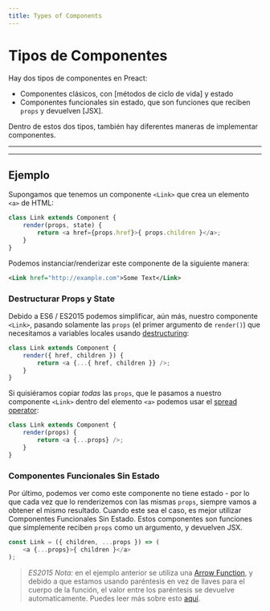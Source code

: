 ```yaml
---
title: Types of Components
---
```


# Tipos de Componentes

Hay dos tipos de componentes en Preact:

- Componentes clásicos, con [métodos de ciclo de vida] y estado
- Componentes funcionales sin estado, que son funciones que reciben `props` y devuelven [JSX].

Dentro de estos dos tipos, también hay diferentes maneras de implementar componentes.

---

<div><toc></toc></div>

---

## Ejemplo

Supongamos que tenemos un componente `<Link>` que crea un elemento `<a>` de HTML:

```js
class Link extends Component {
	render(props, state) {
		return <a href={props.href}>{ props.children }</a>;
	}
}
```

Podemos instanciar/renderizar este componente de la siguiente manera:

```xml
<Link href="http://example.com">Some Text</Link>
```


### Destructurar Props y State

Debido a ES6 / ES2015 podemos simplificar, aún más, nuestro componente `<Link>`, pasando solamente las `props` (el primer argumento de `render()`) que necesitamos a variables locales usando [destructuring](https://github.com/lukehoban/es6features#destructuring):

```js
class Link extends Component {
	render({ href, children }) {
		return <a {...{ href, children }} />;
	}
}
```

Si quisiéramos copiar _todas_ las `props`, que le pasamos a nuestro componente `<Link>` dentro del elemento `<a>` podemos usar el [spread operator](https://developer.mozilla.org/en-US/docs/Web/JavaScript/Reference/Operators/Spread_operator):

```js
class Link extends Component {
	render(props) {
		return <a {...props} />;
	}
}
```


### Componentes Funcionales Sin Estado

Por último, podemos ver como este componente no tiene estado - por lo que cada vez que lo renderizemos con las mismas `props`, siempre vamos a obtener el mismo resultado. Cuando este sea el caso, es mejor utilizar Componentes Funcionales Sin Estado. Estos componentes son funciones que simplemente reciben `props` como un argumento, y devuelven JSX.

```js
const Link = ({ children, ...props }) => (
	<a {...props}>{ children }</a>
);
```

> *ES2015 Nota:* en el ejemplo anterior se utiliza una [Arrow Function](https://github.com/lukehoban/es6features#arrows), y debido a que estamos usando paréntesis en vez de llaves para el cuerpo de la función, el valor entre los paréntesis se devuelve automaticamente. Puedes leer más sobre esto [aquí](https://github.com/lukehoban/es6features#arrows).
